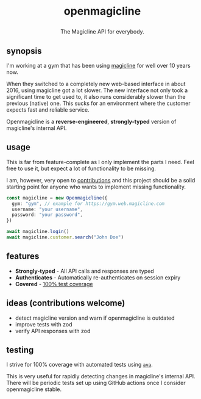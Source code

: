 <h1><p align="center">openmagicline</p></h1>
<p align="center">The Magicline API for everybody.</p>

## synopsis

I'm working at a gym that has been using [magicline](https://magicline.com) for well over 10 years now.

When they switched to a completely new web-based interface in about 2016,
using magicline got a lot slower. The new interface not only took a
significant time to get used to, it also runs considerably slower than
the previous (native) one. This sucks for an environment where the
customer expects fast and reliable service.

Openmagicline is a **reverse-engineered**, **strongly-typed** version of
magicline's internal API.

## usage

This is far from feature-complete as I only implement the parts I need.
Feel free to use it, but expect a lot of functionality to be missing.

I am, however, very open to [contributions](#ideas) and this project should be a
solid starting point for anyone who wants to implement missing functionality.

```ts
const magicline = new Openmagicline({
  gym: "gym", // example for https://gym.web.magicline.com
  username: "your username",
  password: "your password",
})

await magicline.login()
await magicline.customer.search("John Doe")
```

## features

- **Strongly-typed** - All API calls and responses are typed
- **Authenticates** - Automatically re-authenticates on session expiry
- **Covered** - [100% test coverage](#testing)

## ideas (contributions welcome)

- detect magicline version and warn if openmagicline is outdated
- improve tests with zod
- verify API responses with zod

## testing

I strive for 100% coverage with automated tests using [`ava`](https://npmr.vaa.ski/ava).

This is very useful for rapidly detecting changes in magicline's internal API.
There will be periodic tests set up using GitHub actions once I consider
openmagicline stable.
